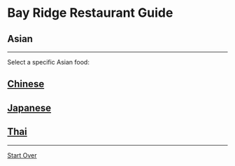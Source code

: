# Bay Ridge Restaurant Guide
## Asian
---
Select a specific Asian food:
## [Chinese](Chinese.md)
## [Japanese](Japanese.md)
## [Thai](Thai.md)
---
[Start Over](../../home.md)